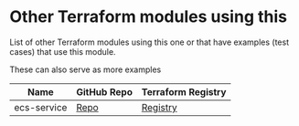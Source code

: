 # Other Terraform modules using this

List of other Terraform modules using this one or that have examples (test cases)
that use this module.

These can also serve as more examples

| Name | GitHub Repo | Terraform Registry |
|-----|-----|-----|
| ecs-service | [Repo](https://github.com/devops-workflow/terraform-aws-ecs-service) | [Registry](https://registry.terraform.io/modules/devops-workflow/ecs-service/aws) |
